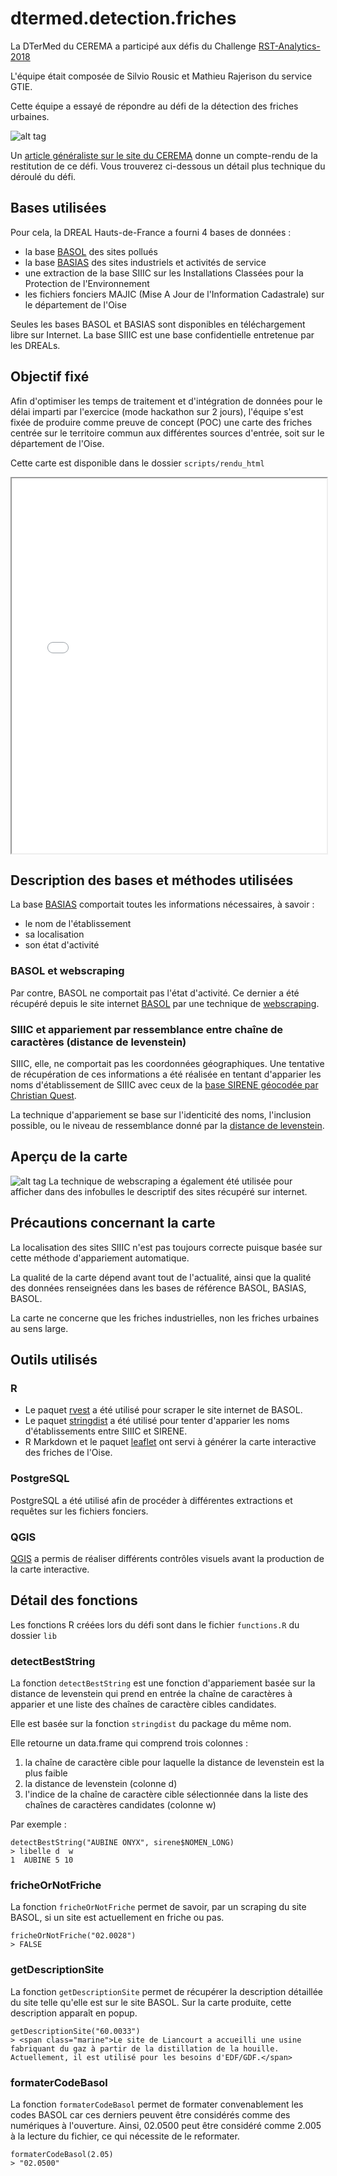# dtermed.detection.friches
La DTerMed du CEREMA a participé aux défis du Challenge [RST-Analytics-2018](https://www.cerema.fr/fr/actualites/cerema-sera-au-challenge-rst-analytics-19-20-juin-solutions)

L'équipe était composée de Silvio Rousic et Mathieu Rajerison du service GTIE.

Cette équipe a essayé de répondre au défi de la détection des friches urbaines.

![alt tag](https://user-images.githubusercontent.com/19548578/42260183-bacea1da-7f63-11e8-85fa-4bf5dccbbc3b.png)

Un [article généraliste sur le site du CEREMA](https://www.cerema.fr/fr/actualites/challenge-rst-analytics-2018-cerema-s-implique-detection) donne un compte-rendu de la restitution de ce défi. Vous trouverez ci-dessous un détail plus technique du déroulé du défi.


## Bases utilisées
Pour cela, la DREAL Hauts-de-France a fourni 4 bases de données :

- la base [BASOL](https://basol.developpement-durable.gouv.fr/recherche.php) des sites pollués
- la base [BASIAS](http://www.georisques.gouv.fr/dossiers/inventaire-historique-des-sites-industriels-et-activites-de-service-basias#/) des sites industriels et activités de service
- une extraction de la base SIIIC sur les Installations Classées pour la Protection de l'Environnement
- les fichiers fonciers MAJIC (Mise A Jour de l'Information Cadastrale) sur le département de l'Oise

Seules les bases BASOL et BASIAS sont disponibles en téléchargement libre sur Internet. La base SIIIC est une base confidentielle entretenue par les DREALs.

## Objectif fixé
Afin d'optimiser les temps de traitement et d'intégration de données pour le délai imparti par l'exercice (mode hackathon sur 2 jours), l'équipe s'est fixée de produire comme preuve de concept (POC) une carte des friches centrée sur le territoire commun aux différentes sources d'entrée, soit sur le département de l'Oise.

Cette carte est disponible dans le dossier `scripts/rendu_html`
<iframe src="scripts/rendu_html/rendu.html" width=100% height=600></iframe>

## Description des bases et méthodes utilisées
La base [BASIAS](http://www.georisques.gouv.fr/dossiers/inventaire-historique-des-sites-industriels-et-activites-de-service-basias#/) comportait toutes les informations nécessaires, à savoir :

- le nom de l'établissement
- sa localisation
- son état d'activité

### BASOL et webscraping
Par contre, BASOL ne comportait pas l'état d'activité. Ce dernier a été récupéré depuis le site internet [BASOL](https://basol.developpement-durable.gouv.fr/recherche.php) par une technique de [webscraping](https://fr.wikipedia.org/wiki/Web_scraping).

### SIIIC et appariement par ressemblance entre chaîne de caractères (distance de levenstein)
SIIIC, elle, ne comportait pas les coordonnées géographiques. Une tentative de récupération de ces informations a été réalisée en tentant d'apparier les noms d'établissement de SIIIC avec ceux de la [base SIRENE géocodée par Christian Quest](http://data.cquest.org/geo_sirene/).

La technique d'appariement se base sur l'identicité des noms, l'inclusion possible, ou le niveau de ressemblance donné par la [distance de levenstein](https://fr.wikipedia.org/wiki/Distance_de_Levenshtein).

## Aperçu de la carte
![alt tag](https://user-images.githubusercontent.com/19548578/42266747-93c0627c-7f77-11e8-8617-a997d41be79a.png)
La technique de webscraping a également été utilisée pour afficher dans des infobulles le descriptif des sites récupéré sur internet.  

## Précautions concernant la carte
La localisation des sites SIIIC n'est pas toujours correcte puisque basée sur cette méthode d'appariement automatique.

La qualité de la carte dépend avant tout de l'actualité, ainsi que la qualité des données renseignées dans les bases de référence BASOL, BASIAS, BASOL.

La carte ne concerne que les friches industrielles, non les friches urbaines au sens large.

## Outils utilisés

### R
- Le paquet [rvest](https://cran.r-project.org/web/packages/rvest/index.html) a été utilisé pour scraper le site internet de BASOL.
- Le paquet [stringdist](https://cran.r-project.org/web/packages/stringdist/index.html) a été utilisé pour tenter d'apparier les noms d'établissements entre SIIIC et SIRENE.
- R Markdown et le paquet [leaflet](https://rstudio.github.io/leaflet/) ont servi à générer la carte interactive des friches de l'Oise.

### PostgreSQL
PostgreSQL a été utilisé afin de procéder à différentes extractions et requêtes sur les fichiers fonciers.

### QGIS
[QGIS](https://fr.wikipedia.org/wiki/QGIS) a permis de réaliser différents contrôles visuels avant la production de la carte interactive.

## Détail des fonctions

Les fonctions R créées lors du défi sont dans le fichier ```functions.R``` du dossier ```lib```
 
### detectBestString

La fonction ```detectBestString``` est une fonction d'appariement basée sur la distance de levenstein qui prend en entrée la chaîne de caractères à apparier et une liste des chaînes de caractère cibles candidates.

Elle est basée sur la fonction ```stringdist``` du package du même nom.

Elle retourne un data.frame qui comprend trois colonnes :
1. la chaîne de caractère cible pour laquelle la distance de levenstein est la plus faible
2. la distance de levenstein (colonne d)
3. l'indice de la chaîne de caractère cible sélectionnée dans la liste des chaînes de caractères candidates (colonne w)

Par exemple :

	detectBestString("AUBINE ONYX", sirene$NOMEN_LONG)
	> libelle d  w
	1  AUBINE 5 10

### fricheOrNotFriche

La fonction ```fricheOrNotFriche``` permet de savoir, par un scraping du site BASOL, si un site est actuellement en friche ou pas.

	fricheOrNotFriche("02.0028")
	> FALSE

### getDescriptionSite

La fonction ```getDescriptionSite``` permet de récupérer la description détaillée du site telle qu'elle est sur le site BASOL. Sur la carte produite, cette description apparaît en popup.

	getDescriptionSite("60.0033")
	> <span class="marine">Le site de Liancourt a accueilli une usine fabriquant du gaz à partir de la distillation de la houille. Actuellement, il est utilisé pour les besoins d'EDF/GDF.</span>	
	

### formaterCodeBasol

La fonction ```formaterCodeBasol``` permet de formater convenablement les codes BASOL car ces derniers peuvent être considérés comme des numériques à l'ouverture. Ainsi, 02.0500 peut être considéré comme 2.005 à la lecture du fichier, ce qui nécessite de le reformater.

	formaterCodeBasol(2.05)
	> "02.0500"